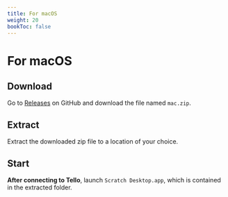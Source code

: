 ```yaml
---
title: For macOS
weight: 20
bookToc: false
---
```


# For macOS

## Download
Go to [Releases](https://github.com/kebhr/scratch3-tello/releases) on GitHub and download the file named `mac.zip`.  

## Extract
Extract the downloaded zip file to a location of your choice.

## Start
**After connecting to Tello**, launch `Scratch Desktop.app`, which is contained in the extracted folder.
